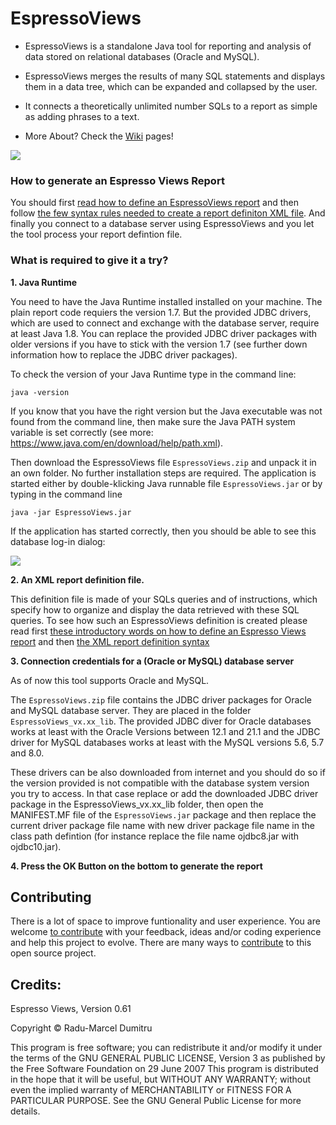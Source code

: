 # EspressoViews


- EspressoViews is a standalone Java tool for reporting and analysis of data stored on relational databases (Oracle and MySQL).

- EspressoViews merges the results of many SQL statements and displays them in a data tree, which can be expanded and collapsed by the user. 

- It connects a theoretically unlimited number SQLs to a report as simple as adding phrases to a text.  

- More About? Check the [Wiki][Wiki] pages!

![](https://github.com/RaduMarcel/EspressoViews-/blob/master/DocImg/EspressoViewsImg1.png)


### How to generate an Espresso Views Report 

You should first [read how to define an EspressoViews report][ReportDef] and then follow [the few syntax rules needed to create a report definiton XML file][ReportSyntax]. And finally you connect to a database server using EspressoViews and you let the tool process your report defintion file. 


[Ideas]: https://github.com/RaduMarcel/EspressoViews-/wiki/2.-The-main-ideas-behind-this-tool
[Reportref]: https://github.com/RaduMarcel/EspressoViews-/wiki/3.-Defining-an-EspressoViews-report
[Wiki]: https://github.com/RaduMarcel/EspressoViews/wiki


### What is required to give it a try? 

**1. Java Runtime**

You need to have the Java Runtime installed installed on your machine. The plain report code requiers the version 1.7. But the provided JDBC drivers, which are used to connect and exchange with the database server, require at least Java 1.8. You can replace the provided JDBC driver packages with older versions if you have to stick with the version 1.7 (see further down information how to replace the JDBC driver packages).

To check the version of your Java Runtime type in the command line:
```
java -version
```
If you know that you have the right version but the Java executable was not found from the command line, then make sure the Java PATH system variable is set correctly (see more: https://www.java.com/en/download/help/path.xml).


Then download the EspressoViews file `EspressoViews.zip` and unpack it in an own folder. No further installation steps are required. The application is started either by double-klicking Java runnable file `EspressoViews.jar` or by typing in the command line 
```
java -jar EspressoViews.jar
```

If the application has started correctly, then you should be able to see this database log-in dialog:

![](https://github.com/RaduMarcel/EspressoViews-/blob/master/DocImg/EspressoViewsInstall.png)



**2. An XML report definition file.**

This definition file is made of your SQLs queries and of instructions, which specify how to organize and display the data retrieved with these SQL queries. To see how such an EspressoViews definition is created please read first [these introductory words on how to define an Espresso Views report][ReportDef] and then [the XML report definition syntax][ReportSyntax]

[ReportDef]: https://github.com/RaduMarcel/EspressoViews-/wiki/3.-Defining-an-EspressoViews-report
[ReportSyntax]: https://github.com/RaduMarcel/EspressoViews-/wiki/4.-The-XML-report-definition-syntax

**3. Connection credentials for a (Oracle or MySQL) database server**

As of now this tool supports Oracle and MySQL.

The `EspressoViews.zip` file contains the JDBC driver packages for Oracle and MySQL database server. They are placed in the folder `EspressoViews_vx.xx_lib`. The provided JDBC diver for Oracle databases works at least with the Oracle Versions between 12.1 and 21.1 and the JDBC driver for MySQL databases works at least with the MySQL versions 5.6, 5.7 and 8.0.

These drivers can be also downloaded from internet and you should do so if the version provided is not compatible with the database system version you try to access.
In that case replace or add the downloaded JDBC driver package in the EspressoViews_vx.xx_lib folder, then open the MANIFEST.MF file of the `EspressoViews.jar` package and then replace the current driver package file name with  new driver package file name in the class path defintion (for instance replace the file name ojdbc8.jar with ojdbc10.jar).  


**4. Press the OK Button on the bottom to generate the report**

## Contributing

There is a lot of space to improve funtionality and user experience. You are welcome [to contribute][Contributing] with your feedback, ideas and/or coding experience and help this project to evolve.
There are many ways to [contribute][Contributing] to this open source project. 

[Contributing]: https://github.com/RaduMarcel/EspressoViews/blob/master/CONTRIBUTING.md

## Credits: 
Espresso Views, Version 0.61

Copyright © Radu-Marcel Dumitru

This program is free software; you can redistribute it and/or modify it under the terms of the GNU GENERAL PUBLIC LICENSE, Version 3 as published by the Free Software Foundation on 29 June 2007
This program is distributed in the hope that it will be useful, but WITHOUT ANY WARRANTY; without even the implied warranty of MERCHANTABILITY or FITNESS FOR A PARTICULAR PURPOSE. 
See the GNU General Public License for more details.


